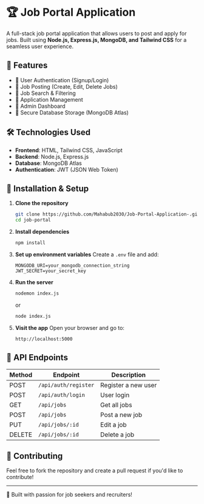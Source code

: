 # 🏆 Job Portal Application

A full-stack job portal application that allows users to post and apply for jobs. Built using **Node.js, Express.js, MongoDB, and Tailwind CSS** for a seamless user experience.

## 🚀 Features
- 🔹 User Authentication (Signup/Login)
- 🔹 Job Posting (Create, Edit, Delete Jobs)
- 🔹 Job Search & Filtering
- 🔹 Application Management
- 🔹 Admin Dashboard
- 🔹 Secure Database Storage (MongoDB Atlas)

## 🛠 Technologies Used
- **Frontend**: HTML, Tailwind CSS, JavaScript
- **Backend**: Node.js, Express.js
- **Database**: MongoDB Atlas
- **Authentication**: JWT (JSON Web Token)

## 📌 Installation & Setup

1. **Clone the repository**
   ```bash
   git clone https://github.com/Mahabub2030/Job-Portal-Application-.git
   cd job-portal
   ```

2. **Install dependencies**
   ```bash
   npm install
   ```

3. **Set up environment variables**
   Create a `.env` file and add:
   ```env
   MONGODB_URI=your_mongodb_connection_string
   JWT_SECRET=your_secret_key
   ```

4. **Run the server**
   ```bash
   nodemon index.js
   ```
   or  
   ```bash
   node index.js
   ```

5. **Visit the app**
   Open your browser and go to:  
   ```
   http://localhost:5000
   ```

## 📝 API Endpoints
| Method | Endpoint | Description |
|--------|---------|------------|
| POST | `/api/auth/register` | Register a new user |
| POST | `/api/auth/login` | User login |
| GET | `/api/jobs` | Get all jobs |
| POST | `/api/jobs` | Post a new job |
| PUT | `/api/jobs/:id` | Edit a job |
| DELETE | `/api/jobs/:id` | Delete a job |

## 📢 Contributing
Feel free to fork the repository and create a pull request if you'd like to contribute!

---

💪 Built with passion for job seekers and recruiters!